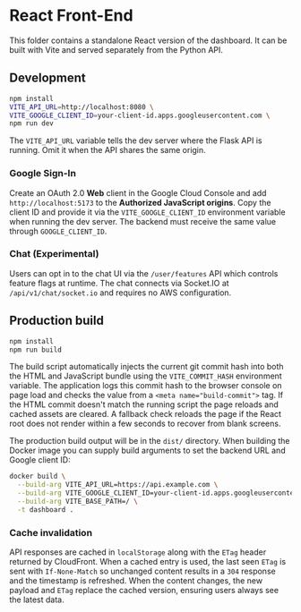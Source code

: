 # React Front-End

This folder contains a standalone React version of the dashboard. It can be built with Vite and served separately from the Python API.

## Development

```bash
npm install
VITE_API_URL=http://localhost:8080 \
VITE_GOOGLE_CLIENT_ID=your-client-id.apps.googleusercontent.com \
npm run dev
```

The `VITE_API_URL` variable tells the dev server where the Flask API is
running. Omit it when the API shares the same origin.

### Google Sign-In

Create an OAuth 2.0 **Web** client in the Google Cloud Console and add
`http://localhost:5173` to the **Authorized JavaScript origins**. Copy the
client ID and provide it via the `VITE_GOOGLE_CLIENT_ID` environment variable
when running the dev server. The backend must receive the same value through
`GOOGLE_CLIENT_ID`.

### Chat (Experimental)

Users can opt in to the chat UI via the `/user/features` API which controls feature flags at runtime.
The chat connects via Socket.IO at `/api/v1/chat/socket.io` and requires no AWS configuration.

## Production build

```bash
npm install
npm run build
```

The build script automatically injects the current git commit hash into both the
HTML and JavaScript bundle using the `VITE_COMMIT_HASH` environment variable.
The application logs this commit hash to the browser console on page load and
checks the value from a `<meta name="build-commit">` tag. If the HTML commit
doesn't match the running script the page reloads and cached assets are
cleared. A fallback check reloads the page if the React root does not render
within a few seconds to recover from blank screens.

The production build output will be in the `dist/` directory. When building the
Docker image you can supply build arguments to set the backend URL and Google
client ID:

```bash
docker build \
  --build-arg VITE_API_URL=https://api.example.com \
  --build-arg VITE_GOOGLE_CLIENT_ID=your-client-id.apps.googleusercontent.com \
  --build-arg VITE_BASE_PATH=/ \
  -t dashboard .
```

### Cache invalidation

API responses are cached in `localStorage` along with the `ETag` header returned
by CloudFront. When a cached entry is used, the last seen `ETag` is sent with
`If-None-Match` so unchanged content results in a `304` response and the
timestamp is refreshed. When the content changes, the new payload and `ETag`
replace the cached version, ensuring users always see the latest data.

